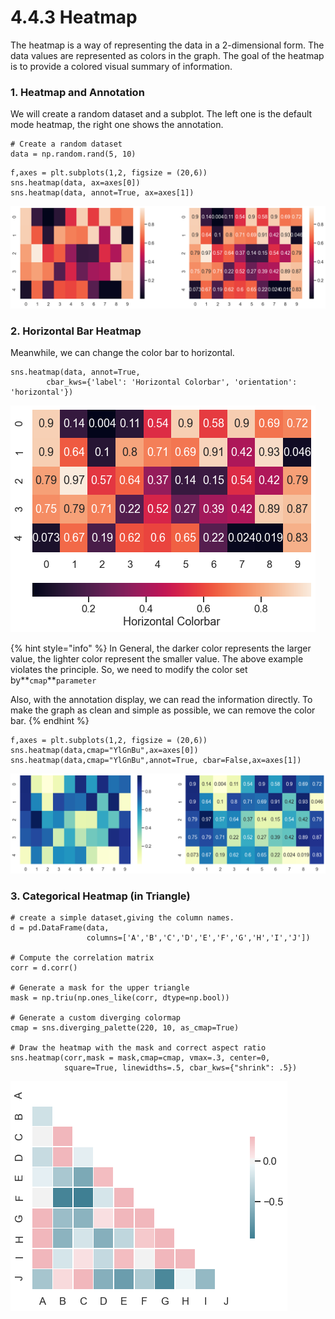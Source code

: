 # 4.4.3 Heatmap

The heatmap is a way of representing the data in a 2-dimensional form. The data values are represented as colors in the graph. The goal of the heatmap is to provide a colored visual summary of information.

### 1. Heatmap and Annotation

We will create a random dataset and a subplot. The left one is the default mode heatmap, the right one shows the annotation.

```text
# Create a random dataset 
data = np.random.rand(5, 10)
```

```text
f,axes = plt.subplots(1,2, figsize = (20,6))
sns.heatmap(data, ax=axes[0])
sns.heatmap(data, annot=True, ax=axes[1])
```

![Simple Heatmap](../../.gitbook/assets/download%20%2811%29.png)

### 2. Horizontal Bar Heatmap

Meanwhile, we can change the color bar to horizontal.

```text
sns.heatmap(data, annot=True, 
        cbar_kws={'label': 'Horizontal Colorbar', 'orientation': 'horizontal'})
```

![Horizontal Colorbar Heatmap](../../.gitbook/assets/download-2%20%286%29.png)

{% hint style="info" %}
In General, the darker color represents the larger value, the lighter color represent the smaller value. The above example violates the principle. So, we need to modify the color set by**`cmap`**`parameter`

Also, with the annotation display, we can read the information directly. To make the graph as clean and simple as possible, we can remove the color bar.
{% endhint %}

```text
f,axes = plt.subplots(1,2, figsize = (20,6))
sns.heatmap(data,cmap="YlGnBu",ax=axes[0])
sns.heatmap(data,cmap="YlGnBu",annot=True, cbar=False,ax=axes[1])
```

![](../../.gitbook/assets/download-1%20%286%29.png)

### 3. Categorical Heatmap \(in Triangle\)

```text
# create a simple dataset,giving the column names.
d = pd.DataFrame(data,
                 columns=['A','B','C','D','E','F','G','H','I','J'])
                 
# Compute the correlation matrix
corr = d.corr()

# Generate a mask for the upper triangle
mask = np.triu(np.ones_like(corr, dtype=np.bool))

# Generate a custom diverging colormap
cmap = sns.diverging_palette(220, 10, as_cmap=True)

# Draw the heatmap with the mask and correct aspect ratio
sns.heatmap(corr,mask = mask,cmap=cmap, vmax=.3, center=0,
            square=True, linewidths=.5, cbar_kws={"shrink": .5})
```

![](../../.gitbook/assets/download-6.png)

